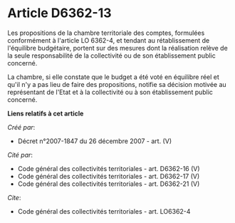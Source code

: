 # Article D6362-13

Les propositions de la chambre territoriale des comptes, formulées conformément à l'article LO 6362-4, et tendant au
rétablissement de l'équilibre budgétaire, portent sur des mesures dont la réalisation relève de la seule responsabilité de la
collectivité ou de son établissement public concerné.

La chambre, si elle constate que le budget a été voté en équilibre réel et qu'il n'y a pas lieu de faire des propositions,
notifie sa décision motivée au représentant de l'Etat et à la collectivité ou à son établissement public concerné.

**Liens relatifs à cet article**

_Créé par_:

  - Décret n°2007-1847 du 26 décembre 2007 - art. (V)

_Cité par_:

  - Code général des collectivités territoriales - art. D6362-16 (V)
  - Code général des collectivités territoriales - art. D6362-17 (V)
  - Code général des collectivités territoriales - art. D6362-21 (V)

_Cite_:

  - Code général des collectivités territoriales - art. LO6362-4
